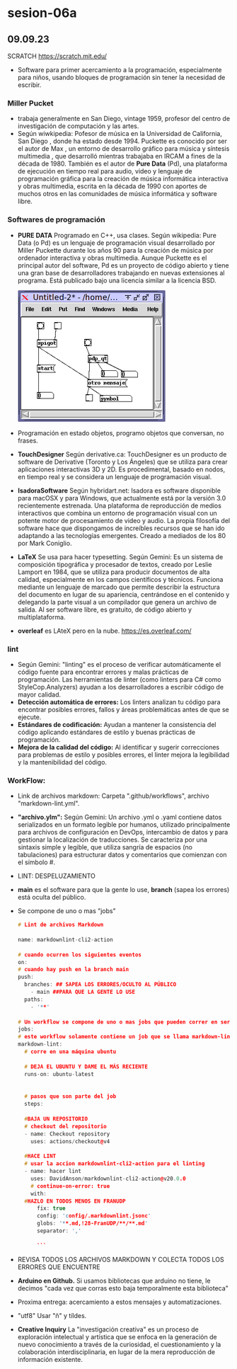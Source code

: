 # sesion-06a

## 09.09.23
SCRATCH
<https://scratch.mit.edu/>
+ Software para primer acercamiento a la programación, especialmente para niños, usando bloques de programación sin tener la necesidad de escribir.
  
### Miller Pucket
+ trabaja generalmente en San Diego, vintage 1959, profesor del centro de investigación de computación y las artes.
+ Según wiwkipedia: Pofesor de música en la Universidad de California, San Diego , donde ha estado desde 1994. Puckette es conocido por ser el autor de Max , un entorno de desarrollo gráfico para música y síntesis multimedia , que desarrolló mientras trabajaba en IRCAM a fines de la década de 1980. También es el autor de **Pure Data** (Pd), una plataforma de ejecución en tiempo real para audio, video y lenguaje de programación gráfica para la creación de música informática interactiva y obras multimedia, escrita en la década de 1990 con aportes de muchos otros en las comunidades de música informática y software libre.

### Softwares de programación
+ **PURE DATA** Programado en C++, usa clases. Según wikipedia: Pure Data (o Pd) es un lenguaje de programación visual desarrollado por Miller Puckette durante los años 90 para la creación de música por ordenador interactiva y obras multimedia. Aunque Puckette es el principal autor del software, Pd es un proyecto de código abierto y tiene una gran base de desarrolladores trabajando en nuevas extensiones al programa. Está publicado bajo una licencia similar a la licencia BSD.
  
  ![pureData](./imagenes/pd.png)

+ Programación en estado objetos, programo objetos que conversan, no frases.
  
+ **TouchDesigner** Según derivative.ca: TouchDesigner es un producto de software de Derivative (Toronto y Los Ángeles) que se utiliza para crear aplicaciones interactivas 3D y 2D. Es procedimental, basado en nodos, en tiempo real y se considera un lenguaje de programación visual.

+ **IsadoraSoftware** Según hybridart.net: Isadora es software disponible para macOSX y para Windows, que actualmente está por la versión 3.0 recientemente estrenada. Una plataforma de reproducción de medios interactivos que combina un entorno de programación visual con un potente motor de procesamiento de video y audio. La propia filosofía del software hace que dispongamos de increíbles recursos que se han ido adaptando a las tecnologías emergentes. Creado a mediados de los 80 por Mark Coniglio.

+ **LaTeX** Se usa para hacer typesetting. Según Gemini: Es un sistema de composición tipográfica y procesador de textos, creado por Leslie Lamport en 1984, que se utiliza para producir documentos de alta calidad, especialmente en los campos científicos y técnicos. Funciona mediante un lenguaje de marcado que permite describir la estructura del documento en lugar de su apariencia, centrándose en el contenido y delegando la parte visual a un compilador que genera un archivo de salida. Al ser software libre, es gratuito, de código abierto y multiplataforma.
+ **overleaf** es LAteX pero en la nube. <https://es.overleaf.com/>

### lint
+ Según Gemini: "linting" es el proceso de verificar automáticamente el código fuente para encontrar errores y malas prácticas de programación. Las herramientas de linter (como linters para C# como StyleCop.Analyzers) ayudan a los desarrolladores a escribir código de mayor calidad.
+ **Detección automática de errores:** Los linters analizan tu código para encontrar posibles errores, fallos y áreas problemáticas antes de que se ejecute.
+ **Estándares de codificación:** Ayudan a mantener la consistencia del código aplicando estándares de estilo y buenas prácticas de programación.
+ **Mejora de la calidad del código:** Al identificar y sugerir correcciones para problemas de estilo y posibles errores, el linter mejora la legibilidad y la mantenibilidad del código.

### WorkFlow: 
+ Link de archivos markdown: Carpeta ".github/workflows", archivo "markdown-lint.yml".
+ **"archivo.ylm":** Según Gemini: Un archivo .yml o .yaml contiene datos serializados en un formato legible por humanos, utilizado principalmente para archivos de configuración en DevOps, intercambio de datos y para gestionar la localización de traducciones. Se caracteriza por una sintaxis simple y legible, que utiliza sangría de espacios (no tabulaciones) para estructurar datos y comentarios que comienzan con el símbolo #.
+ LINT: DESPELUZAMIENTO
+ **main** es el software para que la gente lo use, **branch** (sapea los errores) está oculta del público.
+ Se compone de uno o mas "jobs"

  ```cpp
  # Lint de archivos Markdown

  name: markdownlint-cli2-action

  # cuando ocurren los siguientes eventos
  on:
  # cuando hay push en la branch main
  push:
    branches: ## SAPEA LOS ERRORES/OCULTO AL PÚBLICO
      - main ##PARA QUE LA GENTE LO USE
    paths:
      - '**'

  # Un workflow se compone de uno o mas jobs que pueden correr en serie o paralelo
  jobs:
  # este workflow solamente contiene un job que se llama markdown-lint
  markdown-lint:
    # corre en una máquina ubuntu
  
    # DEJA EL UBUNTU Y DAME EL MÁS RECIENTE
    runs-on: ubuntu-latest
    

    # pasos que son parte del job
    steps:
  
    #BAJA UN REPOSITORIO
    # checkout del repositorio
    - name: Checkout repository
      uses: actions/checkout@v4
  
    #HACE LINT
    # usar la accion markdownlint-cli2-action para el linting
    - name: hacer lint
      uses: DavidAnson/markdownlint-cli2-action@v20.0.0
      # continue-on-error: true
      with:
    #HAZLO EN TODOS MENOS EN FRANUDP
        fix: true
        config: 'config/.markdownlint.jsonc'
        globs: '**.md,!28-FranUDP/**/**.md'
        separator: ','

        ```
+ REVISA TODOS LOS ARCHIVOS MARKDOWN Y COLECTA TODOS LOS ERRORES QUE ENCUENTRE
  
+ **Arduino en Github.** Si usamos bibliotecas que arduino no tiene, le decimos "cada vez que corras esto baja temporalmente esta biblioteca"
+ Proxima entrega: acercamiento a estos mensajes  y automatizaciones.
+ "utf8" Usar "ñ" y tíldes.

+ **Creative Inquiry** La "investigación creativa" es un proceso de exploración intelectual y artística que se enfoca en la generación de nuevo conocimiento a través de la curiosidad, el cuestionamiento y la colaboración interdisciplinaria, en lugar de la mera reproducción de información existente.
